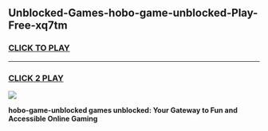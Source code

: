 
## Unblocked-Games-hobo-game-unblocked-Play-Free-xq7tm
<h3>
<a href="https://premium76.site?title=hobo-game-unblocked&ref=15A">CLICK TO PLAY</a></h3>
<hr>

<h3>
<a href="https://premium76.site?title=hobo-game-unblocked&ref=15A">CLICK 2 PLAY</a>
  
</h3>

<a href="https://premium76.site?title=hobo-game-unblocked&ref=15A"><img src="https://clearcache.store/games.png"></a>


**hobo-game-unblocked games unblocked: Your Gateway to Fun and Accessible Online Gaming**
